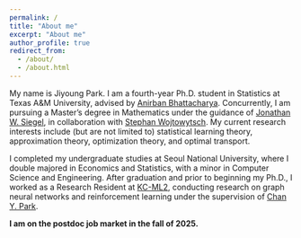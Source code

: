 ```yaml
---
permalink: /
title: "About me"
excerpt: "About me"
author_profile: true
redirect_from: 
  - /about/
  - /about.html
---
```


My name is Jiyoung Park. I am a fourth-year Ph.D. student in Statistics at Texas A&M University, advised by [Anirban Bhattacharya](https://sites.google.com/view/anirban-bhattacharya-tamu/). Concurrently, I am pursuing a Master’s degree in Mathematics under the guidance of [Jonathan W. Siegel](https://jwsiegel2510.github.io/), in collaboration with [Stephan Wojtowytsch](https://www.swojtowytsch.com/). My current research interests include (but are not limited to) statistical learning theory, approximation theory, optimization theory, and optimal transport.

I completed my undergraduate studies at Seoul National University, where I double majored in Economics and Statistics, with a minor in Computer Science and Engineering. After graduation and prior to beginning my Ph.D., I worked as a Research Resident at [KC-ML2](https://www.kc-ml2.com/), conducting research on graph neural networks and reinforcement learning under the supervision of [Chan Y. Park](https://www.linkedin.com/in/chan-youn-park/).

**I am on the postdoc job market in the fall of 2025.** 
